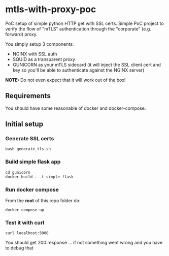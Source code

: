 # mtls-with-proxy-poc

PoC setup of simple python HTTP get with SSL certs.
Simple PoC project to verify the flow of "mTLS" authentication through the "corporate" (e.g. forward) proxy.

You simply setup 3 components:
- NGINX with SSL auth
- SQUID as a transparent proxy
- GUNICORN as your mTLS sidecard (it will inject the SSL client cert and key so you'll be able to authenticate against the NGINX server)

**NOTE:** Do not even expect that it will work out of the box!

## Requirements

You should have some reasonable of docker and docker-compose.

## Initial setup

### Generate SSL certs

```
bash generate_tls.sh
```

### Build simple flask app

```
cd gunicorn
docker build . -t simple-flask
```

### Run docker compose

From the **root** of this repo folder do:

```
docker compose up
```

### Test it with curl

```
curl localhost:5000
```

You should get 200 response ... if not something went wrong and you have to debug that
